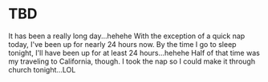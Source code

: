 # TBD

It has been a really long day...hehehe With the exception of a quick nap today, I've been up for nearly 24 hours now. By the time I go to sleep tonight, I'll have been up for at least 24 hours...hehehe Half of that time was my traveling to California, though. I took the nap so I could make it through church tonight...LOL